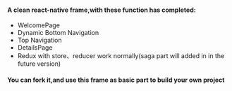 #### A clean react-native frame,with these function has completed:

- WelcomePage
- Dynamic Bottom Navigation
- Top Navigation
- DetailsPage
- Redux with store、reducer work normally(saga part will added in in the future version)

#### You can fork it,and use this frame as basic part to build your own project